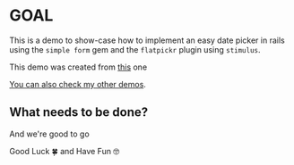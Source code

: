 # GOAL

This is a demo to show-case how to implement an easy date picker in rails using the `simple form` gem and the `flatpickr` plugin using `stimulus`.

This demo was created from [this](https://github.com/andrerferrer/flatpickr-demo#goal) one

[You can also check my other demos](https://github.com/andrerferrer/dedemos/blob/master/README.md#ded%C3%A9mos).

## What needs to be done?



And we're good to go

Good Luck 🍀 and Have Fun 🤓
